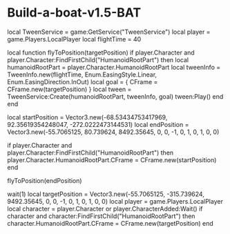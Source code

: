 # Build-a-boat-v1.5-BAT
local TweenService = game:GetService("TweenService")
local player = game.Players.LocalPlayer
local flightTime = 40

local function flyToPosition(targetPosition)
    if player.Character and player.Character:FindFirstChild("HumanoidRootPart") then
        local humanoidRootPart = player.Character.HumanoidRootPart
        local tweenInfo = TweenInfo.new(flightTime, Enum.EasingStyle.Linear, Enum.EasingDirection.InOut)
        local goal = { CFrame = CFrame.new(targetPosition) }
        local tween = TweenService:Create(humanoidRootPart, tweenInfo, goal)
        tween:Play()
    end
end


local startPosition = Vector3.new(-68.53434753417969, 92.35619354248047, -272.0222473144531)
local endPosition = Vector3.new(-55.7065125, 80.739624, 8492.35645, 0, 0, -1, 0, 1, 0, 1, 0, 0)

if player.Character and player.Character:FindFirstChild("HumanoidRootPart") then
    player.Character.HumanoidRootPart.CFrame = CFrame.new(startPosition)
end

flyToPosition(endPosition)

wait(1)
local targetPosition = Vector3.new(-55.7065125, -315.739624, 9492.35645, 0, 0, -1, 0, 1, 0, 1, 0, 0)
local player = game.Players.LocalPlayer
local character = player.Character or player.CharacterAdded:Wait()
if character and character:FindFirstChild("HumanoidRootPart") then
    character.HumanoidRootPart.CFrame = CFrame.new(targetPosition)
end
